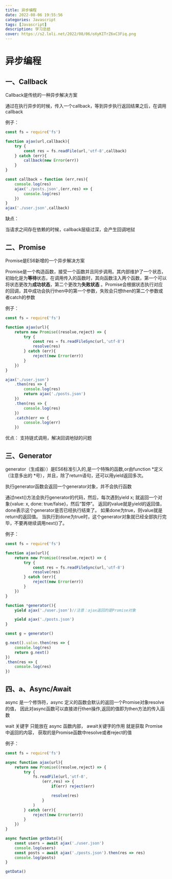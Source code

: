 ```yaml
---
title: 异步编程
date: 2022-08-06 19:55:56
categories: Javascript
tags: [Javascript]
description: 学习总结
cover: https://s2.loli.net/2022/08/06/oXyKITrZ6xC3Fiq.png
---
```


# 异步编程

## 一、Callback

Callback是传统的一种异步解决方案

通过在执行异步的时候，传入一个callback，等到异步执行返回结果之后，在调用callback

例子：
```js
const fs = require('fs')

function ajax(url,callback){
    try {
        const res = fs.readFile(url,'utf-8',callback)
    } catch (err){
        callback(new Error(err))
    }
}

const callback = function (err,res){
    console.log(res)
    ajax('./posts.json',(err,res) => {
        console.log(res)
    })
}
ajax('./user.json',callback)
```

缺点：

当请求之间存在依赖的时候，callback层级过深，会产生回调地狱

## 二、Promise

Promise是ES6新增的一个异步解决方案

Promise是一个构造函数，接受一个函数并且同步调用。其内部维护了一个状态，初始化是为**等待**状态，在调用传入的函数时，其向函数注入两个函数，第一个可以将状态更改为**成功状态**，第二个更改为**失败状态**
。Promise会根据状态执行对应的回调，其中成功会执行then中的第一个参数，失败会只想then的第二个参数或者catch的参数

例子：
```js
const fs = require('fs')

function ajax(url){
    return new Promise((resolve,reject) => {
        try {
            const res = fs.readFileSync(url,'utf-8')
            resolve(res)
        } catch (err){
            reject(new Error(err))
        }
    })
}

ajax('./user.json')
    .then(res => {
        console.log(res)
        return ajax('./posts.json')
    })
    .then(res => {
        console.log(res)
    })
    .catch(err => {
        console.log(err)
    })
```

优点：
支持链式调用，解决回调地狱的问题

## 三、Generator

generator（生成器））是ES6标准引入的,是一个特殊的函数,or由function *定义（注意多出的 *号），并且，除了return语句，还可以用yield返回多次。

执行generator函数会返回一个generator对象，并不会执行函数

通过next()方法会执行generator的代码，然后，每次遇到yield x;
就返回一个对象{value: x, done: true/false}，然后“暂停”。
返回的value就是yield的返回值，done表示这个generator是否已经执行结束了。
如果done为true，则value就是return的返回值。
当执行到done为true时，这个generator对象就已经全部执行完毕，不要再继续调用next()了。

例子：
```js
const fs = require('fs')

function ajax(url){
    return new Promise((resolve,reject) => {
        try {
            const res = fs.readFileSync(url,'utf-8')
            resolve(res)
        } catch (err){
            reject(new Error(err))
        }
    })
}

function *generator(){
    yield ajax('./user.json')//注意：ajax返回的是Promise对象

    yield ajax('./posts.json')
}

const g = generator()

g.next().value.then(res => {
    console.log(res)
    return g.next()
})
.then(res => {
    console.log(res)
})
```

## 四、a、Async/Await

async 是一个修饰符，async 定义的函数会默认的返回一个Promise对象resolve的值，
因此对async函数可以直接进行then操作,返回的值即为then方法的传入函数

wait 关键字 只能放在 async 函数内部， await关键字的作用 就是获取 Promise中返回的内容，
获取的是Promise函数中resolve或者reject的值

例子：
```js
const fs = require('fs')

async function ajax(url){
    return new Promise((resolve,reject) => {
        try {
            fs.readFile(url,'utf-8',
                (err,res) => {
                    if(err) reject(err)

                    resolve(res)
                }
            )
        } catch (err){
            reject(new Error(err))
        }
    })
}

async function getData(){
    const users = await ajax('./user.json')
    console.log(users)
    const posts = await ajax('./posts.json').then(res => res)
    console.log(posts)
}

getData()
```

